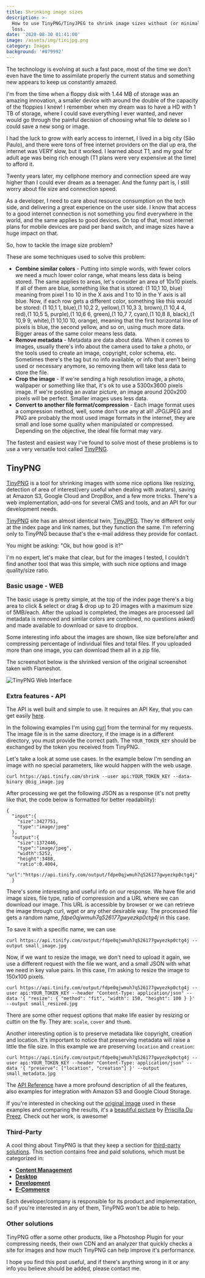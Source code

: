 ```yaml
---
title: Shrinking image sizes
description: >-
  How to use TinyPNG/TinyJPEG to shrink image sizes without (or minimal) quality
  loss.
date: '2020-08-30 01:41:00'
image: /assets/img/tinijpg.png
category: Images
background: '#079992'
---
```

The technology is evolving at such a fast pace, most of the time we don't even have the time to assimilate properly the current status and something new appears to keep us constantly amazed.

I'm from the time when a floppy disk with 1.44 MB of storage was an amazing innovation, a smaller device with around the double of the capacity of the floppies I knew! I remember when my dream was to have a HD with 1 TB of storage, where I could save everything I ever wanted, and never would go through the painful decision of choosing what file to delete so I could save a new song or image. 

I had the luck to grow with early access to internet, I lived in a big city (São Paulo), and there were tons of free internet providers on the dial up era, the internet was VERY slow, but it worked. I learned about T1, and my goal for adult age was being rich enough (T1 plans were very expensive at the time) to afford it.

Twenty years later, my cellphone memory and connection speed are way higher than I could ever dream as a teenager. And the funny part is, I still worry about file size and connection speed.

As a developer, I need to care about resource consumption on the tech side, and delivering a great experience on the user side. I know that access to a good internet connection is not something you find everywhere in the world, and the same applies to good devices. On top of that, most internet plans for mobile devices are paid per band switch, and image sizes have a huge impact on that.

So, how to tackle the image size problem?

These are some techniques used to solve this problem:

* **Combine similar colors** - Putting into simple words, with fewer colors we need a much lower color range, what means less data is being stored. The same applies to areas, let's consider an area of 10x10 pixels. If all of them are blue, something like that is stored: (1 10,1 10, blue) meaning from pixel 1 to 10 in the X axis and 1 to 10 in the Y axis is all blue. Now, if each row gets a different color, something like this would be stored: (1 10,1 1, blue),(1 10,2 2, yellow),(1 10,3 3, brown),(1 10,4 4, red),(1 10,5 5, purple),(1 10,6 6, green),(1 10,7 7, cyan),(1 10,8 8, black),(1 10,9 9, white),(1 10,10 10, orange), meaning that the first horizontal line of pixels is blue, the second yellow, and so on, using much more data. Bigger areas of the same color means less data.
* **Remove metadata** - Metadata are data about data. When it comes to images, usually there's info about the camera used to take a photo, or the tools used to create an image, copyright, color schema, etc. Sometimes there's the tag but no info available, or info that aren't being used or necessary anymore, so removing them will take less data to store the file. 
* **Crop the image** - If we're sending a high resolution image, a photo, wallpaper or something like that, it's ok to use a 5300x3600 pixels image. If we're posting an avatar picture, an image around 200x200 pixels will be perfect. Smaller images uses less data.
* **Convert to another file format/compression** - Each image format uses a compression method, well, some don't use any at all! JPG/JPEG and PNG are probably the most used image formats in the internet, they are small and lose some quality when manipulated or compressed. Depending on the objective, the ideal file format may vary.

The fastest and easiest way I've found to solve most of these problems is to use a very versatile tool called [TinyPNG][1].

## TinyPNG

[TinyPNG][1] is a tool for shrinking images with some nice options like resizing, detection of area of interest(very useful when dealing with avatars), saving at Amazon S3, Google Cloud and DropBox, and a few more tricks. There's a web implementation, add-ons for several CMS and tools, and an API for our development needs.

[TinyPNG][1] site has an almost identical twin, [TinyJPEG][2]. They're different only at the index page and link names, but they function the same. I'm referring only to TinyPNG because that's the e-mail address they provide for contact.

You might be asking: "Ok, but how good is it?"

I'm no expert, let's make that clear, but for the images I tested, I couldn't find another tool that was this simple, with such nice options and image quality/size ratio. 

### Basic usage - WEB

The basic usage is pretty simple, at the top of the index page there's a big area to click & select or drag & drop up to 20 images with a maximum size of 5MB/each. After the upload is completed, the images are processed (all metadata is removed and similar colors are combined, no questions asked) and made available to download or save to dropbox.

Some interesting info about the images are shown, like size before/after and compressing percentage of individual files and total files. If you uploaded more than one image, you can download them all in a zip file.

The screenshot below is the shrinked version of the original screenshot taken with Flameshot.

![TinyPNG Web Interface](/assets/img/test.png "TinyPNG Web Interface")

### Extra features - API

The API is well built and simple to use. It requires an API Key, that you can get easily [here][3]. 

In the following examples I'm using [curl][6] from the terminal for my requests. The image file is in the same directory, if the image is in a different directory, you must provide the correct path. The `YOUR_TOKEN_KEY` should be exchanged by the token you received from TinyPNG.

Let's take a look at some use cases. In the example below I'm sending an image with no special parameters, like would happen with the web usage.

```
curl https://api.tinify.com/shrink --user api:YOUR_TOKEN_KEY --data-binary @big_image.jpg 
```
After processing we get the following JSON as a response (it's not pretty like that, the code below is formatted for better readability):
```
{
  "input":{
    "size":3427751,
    "type":"image/jpeg"
  },
  "output":{
    "size":1372446,
    "type":"image/jpeg",
    "width":5252,
    "height":3488,
    "ratio":0.4004,
    "url":"https://api.tinify.com/output/fdpe0qjwmuh7q526177gwyezkp0ctg4j"
  }
```
There's some interesting and useful info on our response. We have file and image sizes, file type, ratio of compression and a URL where we can download our image. This URL is accessible by browser or we can retrieve the image through curl, wget or any other desirable way. The processed file gets a random name, *fdpe0qjwmuh7q526177gwyezkp0ctg4j* in this case.

To save it with a specific name, we can use
```
curl https://api.tinify.com/output/fdpe0qjwmuh7q526177gwyezkp0ctg4j --output small_image.jpg
```
Now, if we want to resize the image, we don't need to upload it again, we use a different request with the file we want, and a small JSON with what we need in key value pairs. In this case, I'm asking to resize the image to 150x100 pixels.
```
curl https://api.tinify.com/output/fdpe0qjwmuh7q526177gwyezkp0ctg4j --user api:YOUR_TOKEN_KEY --header "Content-Type: application/json" --data '{ "resize": { "method": "fit", "width": 150, "height": 100 } }' --output small_resized.jpg
```

There are some other request options that make life easier by resizing or cuttin on the fly. They are: `scale`, `cover` and `thumb`.

Another interesting option is to preserve metadata like copyright, creation and location. It's important to notice that preserving metadata will raise a little the file size. In this example we are preserving `location` and `creation`:
```
curl https://api.tinify.com/output/fdpe0qjwmuh7q526177gwyezkp0ctg4j --user api:YOUR_TOKEN_KEY --header "Content-Type: application/json" --data '{ "preserve": ["location", "creation"] }' --output small_metadata.jpg
```
The [API Reference][4] have a more profound description of all the features, also examples for integration with Amazon S3 and Google Cloud Storage.

If you're interested in checking out the [original image][8] used in these examples and comparing the results, it's a [beautiful picture][8] by [Priscilla Du Preez][7]. Check out her work, is awesome!

### Third-Party

A cool thing about TinyPNG is that they keep a section for [third-party solutions][5]. This section contains free and paid solutions, which must be categorized in:
- [**Content Management**][9]
- [**Desktop**][10]
- [**Development**][11]
- [**E-Commerce**][12]

Each developer/company is responsible for its product and implementation, so if you're interested in any of them, TinyPNG won't be able to help.

### Other solutions

TinyPNG offer a some other products, like a Photoshop Plugin for your compressing needs, their own CDN and an analyzer that quickly checks a site for images and how much TinyPNG can help improve it's performance.

I hope you find this post useful, and if there's anything wrong in it or any info you believe should be added, please contact me.

[1]: (https://tinypng.com)
[2]: (https://tinyjpg.com)
[3]: (https://tinyjpg.com/developers)
[4]: (https://tinyjpg.com/developers/reference)
[5]: (https://tinyjpg.com/third-party)
[6]: (https://curl.haxx.se/)
[7]: (https://unsplash.com/@priscilladupreez)
[8]: (https://unsplash.com/photos/HhCANDrFzZ0)
[9]: (https://tinyjpg.com/third-party#content-management)
[10]: (https://tinyjpg.com/third-party#desktop)
[11]: (https://tinyjpg.com/third-party#development)
[12]: (https://tinyjpg.com/third-party#e-commerce)

